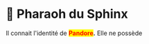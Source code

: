 # 👻 Pharaoh du Sphinx

Il connait l'identité de <mark style="color:red;">**Pandore**</mark>**.**                                                                                                                    Elle ne possède&#x20;
